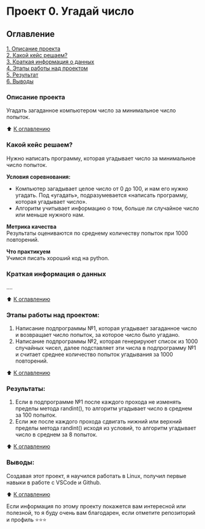 # Проект 0. Угадай число

## Оглавление  
[1. Описание проекта](https://github.com/alpisarev/sf_data_science/tree/main/project_0/README.md#Описание-проекта)  
[2. Какой кейс решаем?](https://github.com/alpisarev/sf_data_science/tree/main/project_0/README.md#Какой-кейс-решаем)  
[3. Краткая информация о данных](https://github.com/alpisarev/sf_data_science/tree/main/project_0/README.md#Краткая-информация-о-данных)  
[4. Этапы работы над проектом](https://github.com/alpisarev/sf_data_science/tree/main/project_0/README.md#Этапы-работы-над-проектом)  
[5. Результат](https://github.com/alpisarev/sf_data_science/tree/main/project_0/README.md#Результат)    
[6. Выводы](https://github.com/alpisarev/sf_data_science/tree/main/project_0/README.md#Выводы) 

### Описание проекта    
Угадать загаданное компьютером число за минимальное число попыток.

:arrow_up: [К оглавлению](https://github.com/alpisarev/sf_data_science/tree/main/project_0/README.md#Оглавление)


### Какой кейс решаем?    
Нужно написать программу, которая угадывает число за минимальное число попыток.

**Условия соревнования:**  
- Компьютер загадывает целое число от 0 до 100, и нам его нужно угадать. Под «угадать», подразумевается «написать программу, которая угадывает число».
- Алгоритм учитывает информацию о том, больше ли случайное число или меньше нужного нам.

**Метрика качества**     
Результаты оцениваются по среднему количеству попыток при 1000 повторений.

**Что практикуем**     
Учимся писать хороший код на python.


### Краткая информация о данных
....
  
:arrow_up: [К оглавлению](https://github.com/alpisarev/sf_data_science/tree/main/project_0/README.md#Оглавление)


### Этапы работы над проектом:  
1. Написание подпрограммы №1, которая угадывает загаданное число и возвращает число попыток, за которое число было угадано.
2. Написание подпрограммы №2, которая генерируюет список из 1000 случайных чисел, далее подставляет эти числа в подпрограмму №1 и считает среднее количество попыток угадывания за 1000 повторений.

:arrow_up: [К оглавлению](https://github.com/alpisarev/sf_data_science/tree/main/project_0/README.md#Оглавление)


### Результаты:  
1. Если в подпрограмме №1 после каждого прохода не изменять пределы метода randint(), то алгоритм угадывает число в среднем за 100 попыток.
2. Если же после каждого прохода сдвигать нижний или верхний пределы метода randint() исходя из условий, то алгоритм угадывает число в среднем за 8 попыток.

:arrow_up: [К оглавлению](https://github.com/alpisarev/sf_data_science/tree/main/project_0/README.md#Оглавление)


### Выводы:  
Создавая этот проект, я научился работать в Linux, получил первые навыки в работе с VSCode и Github.

:arrow_up: [К оглавлению](https://github.com/alpisarev/sf_data_science/tree/main/project_0/README.md#Оглавление)


Если информация по этому проекту покажется вам интересной или полезной, то я буду очень вам благодарен, если отметите репозиторий и профиль ⭐️⭐️⭐️